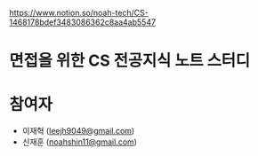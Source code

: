 https://www.notion.so/noah-tech/CS-1468178bdef3483086362c8aa4ab5547

# 면접을 위한 CS 전공지식 노트 스터디 

# 참여자

- 이재혁 ([leejh9049@gmail.com](mailto:leejh9049@gmail.com))
- 신재훈 ([noahshin11@gmail.com](mailto:noahshin11@gmail.com))